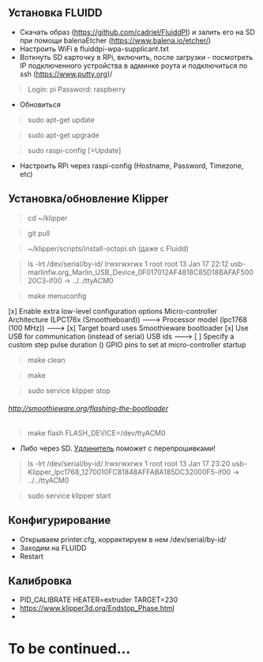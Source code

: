 ## Установка FLUIDD
- Скачать образ (https://github.com/cadriel/FluiddPI) и залить его на SD при помощи balenaEtcher (https://www.balena.io/etcher/)
- Настроить WiFi в fluiddpi-wpa-supplicant.txt
- Воткнуть SD карточку в RPi, включить, после загрузки - посмотреть IP подключенного устройства в админке роута и подключиться по ssh (https://www.putty.org)/
>Login: pi Password: raspberry
- Обновиться
>sudo apt-get update

>sudo apt-get upgrade

>sudo raspi-config [>Update]
- Настроить RPi через raspi-config (Hostname, Password, Timezone, etc)

## Установка/обновление Klipper
>cd ~/klipper

>git pull

>~/klipper/scripts/install-octopi.sh (даже с Fluidd)

>ls -lrt /dev/serial/by-id/
lrwxrwxrwx 1 root root 13 Jan 17 22:12 usb-marlinfw.org_Marlin_USB_Device_0F017012AF4818C85D18BAFAF50020C3-if00 -> ../../ttyACM0

>make menuconfig

[x] Enable extra low-level configuration options
    Micro-controller Architecture (LPC176x (Smoothieboard))  --->
    Processor model (lpc1768 (100 MHz))  --->
[x] Target board uses Smoothieware bootloader
[x] Use USB for communication (instead of serial)
    USB ids  --->
[ ] Specify a custom step pulse duration
()  GPIO pins to set at micro-controller startup

>make clean

>make

>sudo service klipper stop

###### http://smoothieware.org/flashing-the-bootloader
>make flash FLASH_DEVICE=/dev/ttyACM0

- Либо через SD. [Удлинитель](https://habr.com/ru/post/206394/) поможет с перепрошивками! 

>ls -lrt /dev/serial/by-id/
lrwxrwxrwx 1 root root 13 Jan 17 23:20 usb-Klipper_lpc1768_1270010FC81848AFFABA185DC32000F5-if00 -> ../../ttyACM0

>sudo service klipper start

## Конфигурирование
- Открываем printer.cfg, корректируем в нем /dev/serial/by-id/
- Заходим на FLUIDD
- Restart

## Калибровка
- PID_CALIBRATE HEATER=extruder TARGET=230
- https://www.klipper3d.org/Endstop_Phase.html
- 

# To be continued...